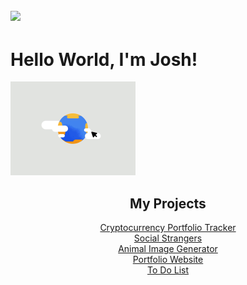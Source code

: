 ## ![](https://komarev.com/ghpvc/?username=joshuakomonen)

  <h1>Hello World, I'm Josh!</h1>
  <img src="https://github.com/jkomonen/Joshua-Komonen/blob/main/hello_world.gif" width="200px" alt="hello world">



<div align="center">

<div align="center">

  ## My Projects
  <a href="https://cryptocurrency-portfolio-tracker.onrender.com" target="_blank">Cryptocurrency Portfolio Tracker</a><br>
  <a href="https://social-strangers.web.app" target="_blank">Social Strangers</a><br>
  <a href="https://animal-image-generator.netlify.app" target="_blank">Animal Image Generator</a><br>
  <a href="https://joshkomonen.com" target="_blank">Portfolio Website</a><br>
  <a href="https://mytasktrackerr.netlify.app" target="_blank">To Do List</a><br>

</div>
